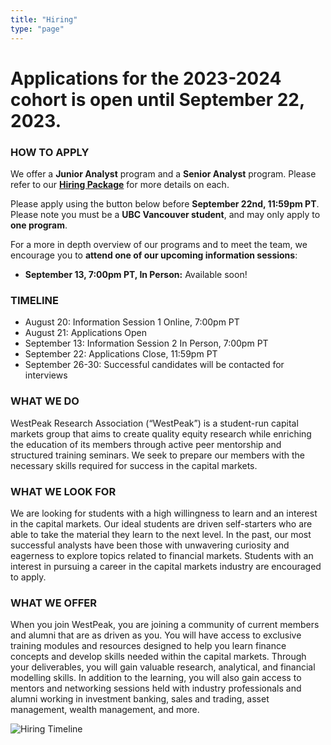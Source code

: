 ```yaml
---
title: "Hiring"
type: "page"
---
```


# Applications for the 2023-2024 cohort is open until September 22, 2023.

### HOW TO APPLY

We offer a **Junior Analyst** program and a **Senior Analyst** program. Please refer to our <a href="WPRA_Hiring_Package_2023.pdf" target="_blank">**Hiring Package**</a> for more details on each.

Please apply using the button below before **September 22nd, 11:59pm PT**. Please note you must be a **UBC Vancouver student**, and may only apply to **one program**.

<link-button link="https://forms.gle/nvLdQidLSUG5x7VP6" target="_blank" text="Access the 2023 WestPeak Research Association Application Form"></link-button>

For a more in depth overview of our programs and to meet the team, we encourage you to **attend one of our upcoming information sessions**:
 - **September 13, 7:00pm PT, In Person:** Available soon!

### TIMELINE

 - August 20: Information Session 1 Online, 7:00pm PT
 - August 21: Applications Open
 - September 13: Information Session 2 In Person, 7:00pm PT
 - September 22: Applications Close, 11:59pm PT
 - September 26-30: Successful candidates will be contacted for interviews

### WHAT WE DO

WestPeak Research Association (“WestPeak”) is a student-run capital markets group that aims to create quality equity research while enriching the education of its members through active peer mentorship and structured training seminars. We seek to prepare our members with the necessary skills required for success in the capital markets.
​

### WHAT WE LOOK FOR

We are looking for students with a high willingness to learn and an interest in the capital markets. Our ideal students are driven self-starters who are able to take the material they learn to the next level. In the past, our most successful analysts have been those with unwavering curiosity and eagerness to explore topics related to financial markets. Students with an interest in pursuing a career in the capital markets industry are encouraged to apply.
​

### WHAT WE OFFER

When you join WestPeak, you are joining a community of current members and alumni that are as driven as you. You will have access to exclusive training modules and resources designed to help you learn finance concepts and develop skills needed within the capital markets. Through your deliverables, you will gain valuable research, analytical, and financial modelling skills. In addition to the learning, you will also gain access to mentors and networking sessions held with industry professionals and alumni working in investment banking, sales and trading, asset management, wealth management, and more.

![Hiring Timeline](hiring_timeline.png)
